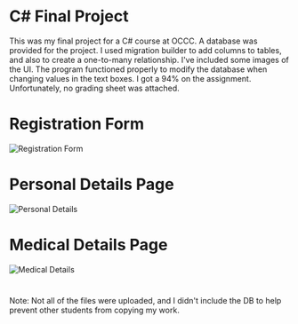 # C# Final Project
This was my final project for a C# course at OCCC.
A database was provided for the project. 
I used migration builder to add columns to tables, and also to create a one-to-many relationship. I've included some images of the UI.
The program functioned properly to modify the database when changing values in the text boxes. I got a 94% on the assignment. Unfortunately, no grading sheet was attached.
# Registration Form
![Registration Form](https://github.com/foqsi/CSharp-PCHR/assets/81455653/bae4a533-ce2a-4662-815a-c3736e47cdfd)
#
# Personal Details Page
![Personal Details](https://github.com/foqsi/CSharp-PCHR/assets/81455653/3ddafeed-d306-40ef-9502-3f17ff1ea50d)
#
# Medical Details Page
![Medical Details](https://github.com/foqsi/CSharp-PCHR/assets/81455653/2f62a833-88ca-4a4a-bd8d-580933beedda)
#
Note:
Not all of the files were uploaded, and I didn't include the DB to help prevent other students from copying my work.
